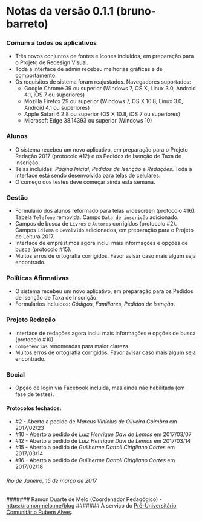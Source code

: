 # Notas da versão 0.1.1 (bruno-barreto)

### Comum a todos os aplicativos

 - Três novos conjuntos de fontes e ícones incluídos, em preparação para o Projeto de Redesign Visual.
 - Toda a interface de admin recebeu melhorias gráficas e de comportamento. 
 - Os requisitos de sistema foram reajustados. Navegadores suportados:
	- Google Chrome 39 ou superior (Windows 7, OS X, Linux 3.0, Android 4.1, iOS 7 ou superiores)
	- Mozilla Firefox 29 ou superior (Windows 7, OS X 10.8, Linux 3.0, Android 4.1 ou superiores)
	- Apple Safari 6.2.8 ou superior (OS X 10.8, iOS 7 ou superiores)
	- Microsoft Edge 38.14393 ou superior (Windows 10)

### Alunos

 - O sistema recebeu um novo aplicativo, em preparação para o Projeto Redação 2017 (protocolo #12) e os Pedidos de Isenção de Taxa de Inscrição.
 - Telas incluídas: _Página Inicial_, _Pedidos de Isenção_ e _Redações_. Toda a interface está sendo desenvolvida para telas de celulares.
 - O começo dos testes deve começar ainda esta semana.

### Gestão

 - Formulário dos alunos reformado para telas widescreen (protocolo #16). Tabela `Telefone` removida. Campo `Data de inscrição` adicionado.
 - Campos de busca de `Livros` e `Autores` corrigidos (protocolo #2). Campos `Idioma` e `Devolvido` adicionados, em preparação para o Projeto de Leitura 2017.
 - Interface de empréstimos agora inclui mais informações e opções de busca (protocolo #15).
 - Muitos erros de ortografia corrigidos. Favor avisar caso mais algum seja encontrado.
 
### Políticas Afirmativas

 - O sistema recebeu um novo aplicativo, em preparação para os Pedidos de Isenção de Taxa de Inscrição.
 - Formulários incluídos: _Códigos_, _Familiares_, _Pedidos de Isenção_.
 
### Projeto Redação

 - Interface de redações agora inclui mais informações e opções de busca (protocolo #10).
 - `Competências` renomeadas para maior clareza.
 - Muitos erros de ortografia corrigidos. Favor avisar caso mais algum seja encontrado.

### Social
 
 - Opção de login via Facebook incluída, mas ainda não habilitada (em fase de testes).

#### Protocolos fechados:
 
- \#2  - Aberto a pedido de *Marcus Vinícius de Oliveira Coimbra* em 2017/02/23
- #10 - Aberto a pedido de *Luiz Henrique Davi de Lemos* em 2017/03/07
- #12 - Aberto a pedido de *Luiz Henrique Davi de Lemos* em 2017/03/14
- #15 - Aberto a pedido de *Guilherme Dattoli Cirigliano Cortes* em 2017/03/14
- #16 - Aberto a pedido de *Guilherme Dattoli Cirigliano Cortes* em 2017/02/18

###### Rio de Janeiro, 15 de março de 2017
####### Ramon Duarte de Melo (Coordenador Pedagógico) - https://ramonmelo.me/blog
####### A serviço do [Pré-Universitário Comunitário Rubem Alves](https://purubemalves.com.br).